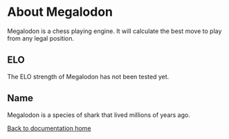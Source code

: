 # About Megalodon

Megalodon is a chess playing engine.
It will calculate the best move to play from any legal position.

## ELO

The ELO strength of Megalodon has not been tested yet.

## Name

Megalodon is a species of shark that lived millions of years ago.

[Back to documentation home][home]

[home]: https://huangpatrick16777216.github.io/megalodon/

